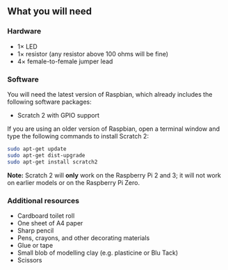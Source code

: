 ## What you will need

### Hardware

* 1× LED
* 1× resistor (any resistor above 100 ohms will be fine)
* 4× female-to-female jumper lead

### Software

You will need the latest version of Raspbian, which already includes the following software packages:

+ Scratch 2 with GPIO support

If you are using an older version of Raspbian, open a terminal window and type the following commands to install Scratch 2:

```bash
sudo apt-get update
sudo apt-get dist-upgrade
sudo apt-get install scratch2
```

**Note:** Scratch 2 will **only** work on the Raspberry Pi 2 and 3; it will not work on earlier models or on the Raspberry Pi Zero.


### Additional resources

+ Cardboard toilet roll
+ One sheet of A4 paper
+ Sharp pencil
+ Pens, crayons, and other decorating materials
+ Glue or tape
+ Small blob of modelling clay (e.g. plasticine or Blu Tack)
+ Scissors
